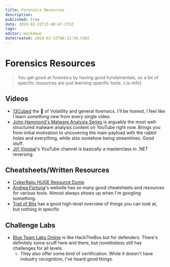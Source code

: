 ```yaml
---
title: Forensics Resources
description: 
published: true
date: 2024-02-22T15:48:47.273Z
tags: 
editor: markdown
dateCreated: 2024-02-22T06:12:50.530Z
---
```


# Forensics Resources
> You get good at forensics by having good fundamentals, so a lot of specific resources are just learning specific tools.
{.is-info}

## Videos
- [13Cubed](https://www.youtube.com/@13Cubed) the 🐐 of Volatility and general forensics. I'll be honest, I feel like I learn something new from every single video.
- [John Hammond's Malware Analysis Series](https://youtube.com/playlist?list=PL1H1sBF1VAKWMn_3QPddayIypbbITTGZv) is arguably the most well-structured malware analysis content on YouTube right now. Brings you from initial motivation to uncovering the main payload with the rabbit holes and everything, while also somehow being streamlines. Good stuff.
- [Jiří Vinopal](https://www.youtube.com/@DuMpGuYTrIcKsTeR)'s YouTube channel is basically a masterclass in .NET reversing.

## Cheatsheets/Written Resources
- [CyberRaiju HUGE Resource Dump](https://www.jaiminton.com/cheatsheet/DFIR/#)
- [Andrea Fortuna](https://andreafortuna.org/)'s website has so many good cheatsheets and resources for various tools. Almost always shows up when I'm googling something.
- [Trail of Bits](http://trailofbits.github.io/ctf/forensics/) has a good high-level overview of things you can look at, but nothing in specific

## Challenge Labs
- [Blue Team Labs Online](https://blueteamlabs.online/) is like HackTheBox but for defenders. There's definitely some scuff here and there, but nonetheless still has challenges for all levels.
	- They also offer some kind of certification. While it doesn't have industry recognition, I've heard good things.